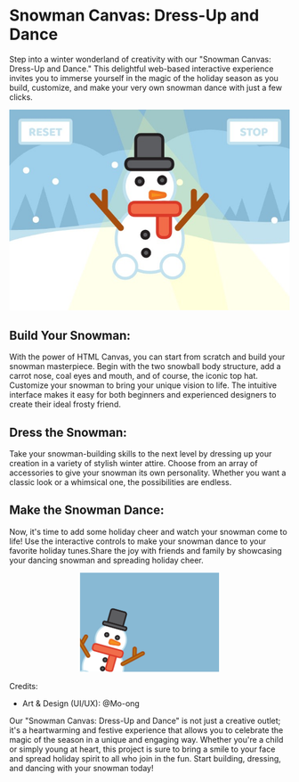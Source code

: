 # Snowman Canvas: Dress-Up and Dance

Step into a winter wonderland of creativity with our "Snowman Canvas: Dress-Up and Dance." This delightful web-based interactive experience invites you to immerse yourself in the magic of the holiday season as you build, customize, and make your very own snowman dance with just a few clicks.

<div align="center">
<img src="./image/snowman.jpg" alt="Snowman" title="Snowman"/>
</div>

## Build Your Snowman:

With the power of HTML Canvas, you can start from scratch and build your snowman masterpiece. Begin with the two snowball body structure, add a carrot nose, coal eyes and mouth, and of course, the iconic top hat. Customize your snowman to bring your unique vision to life. The intuitive interface makes it easy for both beginners and experienced designers to create their ideal frosty friend.

## Dress the Snowman:

Take your snowman-building skills to the next level by dressing up your creation in a variety of stylish winter attire. Choose from an array of accessories to give your snowman its own personality. Whether you want a classic look or a whimsical one, the possibilities are endless.

## Make the Snowman Dance:

Now, it's time to add some holiday cheer and watch your snowman come to life! Use the interactive controls to make your snowman dance to your favorite holiday tunes.Share the joy with friends and family by showcasing your dancing snowman and spreading holiday cheer.

<div align="center">
<img src="./image/background.svg" alt="Snowman" width="250px" title="Snowman"/>
</div>

Credits:

- Art & Design (UI/UX): @Mo-ong

Our "Snowman Canvas: Dress-Up and Dance" is not just a creative outlet; it's a heartwarming and festive experience that allows you to celebrate the magic of the season in a unique and engaging way. Whether you're a child or simply young at heart, this project is sure to bring a smile to your face and spread holiday spirit to all who join in the fun. Start building, dressing, and dancing with your snowman today!
